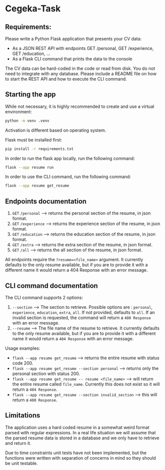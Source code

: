 # Cegeka-Task

## Requirements:
Please write a Python Flask application that presents your CV data:
- As a JSON REST API with endpoints GET /personal, GET /experience, GET /education, ...
- As a Flask CLI command that prints the data to the console

The CV data can be hard-coded in the code or read from disk. You do not need to integrate with any database. Please include a README file on how to start the REST API and how to execute the CLI command.

## Starting the app
While not necessary, it is highly recommended to create and use a virtual environment:
```sh
python -m venv .venv
```
Activation is different based on operating system.

Flask must be installed first:
```sh
pip install -r requirements.txt
```
In order to run the flask app locally, run the following command:
```sh
flask --app resume run
```

In order to use the CLI command, run the following command:
```sh
flask --app resume get_resume
```

## Endpoints documentation
1. `GET` `/personal` --> returns the personal section of the resume, in json format.
2. `GET` `/experience` --> returns the experience section of the resume, in json format.
3. `GET` `/education` --> returns the education section of the resume, in json format.
4. `GET` `/extra` --> returns the extra section of the resume, in json format.
5. `GET` `/all` --> returns the all section of the resume, in json format.

All endpoints require the ```?resume=<file_name>``` argument. It currently defaults to the only resume available, but if you are to provide it with a different name it would return a 404 Response with an error message.

## CLI command documentation
The CLI command supports 2 options:

1. `--section`  --> The section to retrieve. Possible options are : `personal`, `experience`, `education`, `extra`, `all`. If not provided, defaults to `all`. If an invalid section is requested, the command will return a `400 Response `with an error message.
2.  `--resume` --> The file name of the resume to retrieve. It currently defaults to the only resume available, but if you are to provide it with a different name it would return a `404 Response` with an error message.

Usage examples:
- `flask --app resume get_resume` --> returns the entire resume with status code 200.
- `flask --app resume get_resume --section personal` --> returns only the personal section with status 200.
- `flask --app resume get_resume -- resume <file_name>` --> will return the entire resume called `file_name`. Currently this does not exist so it will return a `404 Response`.
- `flask --app resume get_resume --section invalid_section` --> this will return a `400 Response`.

## Limitations
The application uses a hard coded resume in a somewhat weird format parsed with regular expressions. In a real life situation we will assume that the parsed resume data is stored in a database and we only have to retrieve and return it.

Due to time constraints unit tests have not been implemented, but the functions were written with separation of concerns in mind so they should be unit testable.
